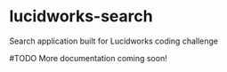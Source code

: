 # lucidworks-search
Search application built for Lucidworks coding challenge

#TODO
More documentation coming soon!

